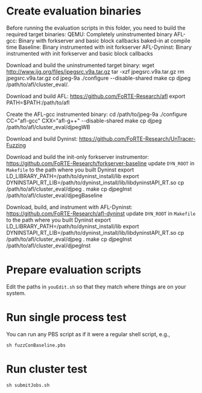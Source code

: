 # Create evaluation binaries

Before running the evaluation scripts in this folder, you need to build the required target binaries:
  QEMU: Completely uninstrumented binary
  AFL-gcc: Binary with forkserver and basic block callbacks baked-in at compile time
  Baseline: Binary instrumented with init forkserver
  AFL-Dyninst: Binary instrumented with init forkserver and basic block callbacks
 
Download and build the uninstrumented target binary:
  wget http://www.ijg.org/files/jpegsrc.v9a.tar.gz
  tar -xzf jpegsrc.v9a.tar.gz
  rm jpegsrc.v9a.tar.gz
  cd jpeg-9a
  ./configure --disable-shared
  make
  cp djpeg /path/to/afl/cluster_eval/.
  
Download and build AFL: https://github.com/FoRTE-Research/afl
  export PATH=$PATH:/path/to/afl

Create the AFL-gcc instrumented binary:
  cd /path/to/jpeg-9a
  ./configure CC="afl-gcc" CXX="afl-g++" --disable-shared
  make
  cp djpeg /path/to/afl/cluster_eval/djpegWB
  
Download and build Dyninst: https://github.com/FoRTE-Research/UnTracer-Fuzzing

Download and build the init-only forkserver instrumentor: https://github.com/FoRTE-Research/forkserver-baseline
  update `DYN_ROOT` in `Makefile` to the path where you built Dyninst
  export LD_LIBRARY_PATH=/path/to/dyninst_install/lib
  export DYNINSTAPI_RT_LIB=/path/to/dyninst_install/lib/libdyninstAPI_RT.so
  cp /path/to/afl/cluster_eval/djpeg .
  make
  cp djpegInst /path/to/afl/cluster_eval/djpegBaseline

Download, build, and instrument with AFL-Dyninst: https://github.com/FoRTE-Research/afl-dyninst
  update `DYN_ROOT` in `Makefile` to the path where you built Dyninst
  export LD_LIBRARY_PATH=/path/to/dyninst_install/lib
  export DYNINSTAPI_RT_LIB=/path/to/dyninst_install/lib/libdyninstAPI_RT.so
  cp /path/to/afl/cluster_eval/djpeg .
  make
  cp djpegInst /path/to/afl/cluster_eval/djpegInst
  
  # Prepare evaluation scripts
  
  Edit the paths in `youEdit.sh` so that they match where things are on your system.
  
  # Run single process test
  
  You can run any PBS script as if it were a regular shell script, e.g.,
  
  ```
  sh fuzzConBaseline.pbs
  ```
  
  # Run cluster test
  
  ```
  sh submitJobs.sh
  ```
  
